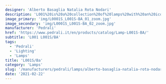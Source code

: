 ```yaml
---
designer: 'Alberto Basaglia Natalia Rota Nodari'
description: 'L001%20is%20a%20collection%20of%20lamps%20with%20an%20iconic%20design%20consisting%20of%20elements%20capable%20of%20creating%20different%20combinations.%20Suspension%20lamp%20with%20two%20injection%20moulded%20polycarbonate%20diffusers%20in%20different%20sizes.'
image_primary: 'img/L0001S_L001S-BA_01_zoom.jpg'
image_secondary: 'img/L0001S_L001S-BA_02_zoom.jpg'
manufacturer: 'Pedrali'
href: 'https://www.pedrali.it/en/products/catalog/Lamp-L001S-BA/'
subtitle: 'L001 L001S/BA'
tags:
  - 'Pedrali'
  - 'Lighting'
  - 'Lamps'
title: 'L001S/Ba'
category: 'Lamps'
slug: '/manufacturers/pedrali/lamps/alberto-basaglia-natalia-rota-nodari-l-001-s-ba'
date: '2021-02-22'
---
```

